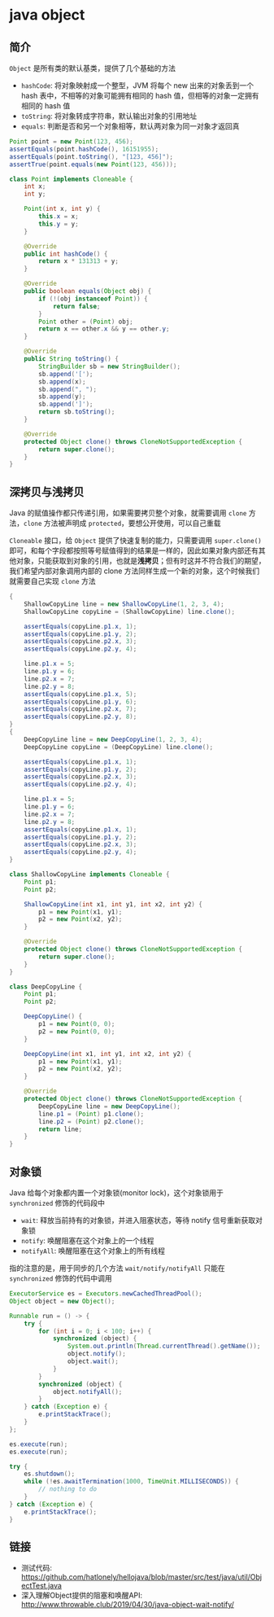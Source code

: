 # java object

## 简介

`Object` 是所有类的默认基类，提供了几个基础的方法

- `hashCode`: 将对象映射成一个整型，JVM 将每个 new 出来的对象丢到一个 hash 表中，不相等的对象可能拥有相同的 hash 值，但相等的对象一定拥有相同的 hash 值
- `toString`: 将对象转成字符串，默认输出对象的引用地址
- `equals`: 判断是否和另一个对象相等，默认两对象为同一对象才返回真

``` java
Point point = new Point(123, 456);
assertEquals(point.hashCode(), 16151955);
assertEquals(point.toString(), "[123, 456]");
assertTrue(point.equals(new Point(123, 456)));

class Point implements Cloneable {
    int x;
    int y;

    Point(int x, int y) {
        this.x = x;
        this.y = y;
    }

    @Override
    public int hashCode() {
        return x * 131313 + y;
    }

    @Override
    public boolean equals(Object obj) {
        if (!(obj instanceof Point)) {
            return false;
        }
        Point other = (Point) obj;
        return x == other.x && y == other.y;
    }

    @Override
    public String toString() {
        StringBuilder sb = new StringBuilder();
        sb.append('[');
        sb.append(x);
        sb.append(", ");
        sb.append(y);
        sb.append(']');
        return sb.toString();
    }

    @Override
    protected Object clone() throws CloneNotSupportedException {
        return super.clone();
    }
}
```

## 深拷贝与浅拷贝

Java 的赋值操作都只传递引用，如果需要拷贝整个对象，就需要调用 `clone` 方法，`clone` 方法被声明成 `protected`，要想公开使用，可以自己重载

`Cloneable` 接口，给 `Object` 提供了快速复制的能力，只需要调用 `super.clone()` 即可，和每个字段都按照等号赋值得到的结果是一样的，因此如果对象内部还有其他对象，只能获取到对象的引用，也就是**浅拷贝**；但有时这并不符合我们的期望，我们希望内部对象调用内部的 clone 方法同样生成一个新的对象，这个时候我们就需要自己实现 `clone` 方法

``` java
{
    ShallowCopyLine line = new ShallowCopyLine(1, 2, 3, 4);
    ShallowCopyLine copyLine = (ShallowCopyLine) line.clone();

    assertEquals(copyLine.p1.x, 1);
    assertEquals(copyLine.p1.y, 2);
    assertEquals(copyLine.p2.x, 3);
    assertEquals(copyLine.p2.y, 4);

    line.p1.x = 5;
    line.p1.y = 6;
    line.p2.x = 7;
    line.p2.y = 8;
    assertEquals(copyLine.p1.x, 5);
    assertEquals(copyLine.p1.y, 6);
    assertEquals(copyLine.p2.x, 7);
    assertEquals(copyLine.p2.y, 8);
}
{
    DeepCopyLine line = new DeepCopyLine(1, 2, 3, 4);
    DeepCopyLine copyLine = (DeepCopyLine) line.clone();

    assertEquals(copyLine.p1.x, 1);
    assertEquals(copyLine.p1.y, 2);
    assertEquals(copyLine.p2.x, 3);
    assertEquals(copyLine.p2.y, 4);

    line.p1.x = 5;
    line.p1.y = 6;
    line.p2.x = 7;
    line.p2.y = 8;
    assertEquals(copyLine.p1.x, 1);
    assertEquals(copyLine.p1.y, 2);
    assertEquals(copyLine.p2.x, 3);
    assertEquals(copyLine.p2.y, 4);
}

class ShallowCopyLine implements Cloneable {
    Point p1;
    Point p2;

    ShallowCopyLine(int x1, int y1, int x2, int y2) {
        p1 = new Point(x1, y1);
        p2 = new Point(x2, y2);
    }

    @Override
    protected Object clone() throws CloneNotSupportedException {
        return super.clone();
    }
}

class DeepCopyLine {
    Point p1;
    Point p2;

    DeepCopyLine() {
        p1 = new Point(0, 0);
        p2 = new Point(0, 0);
    }

    DeepCopyLine(int x1, int y1, int x2, int y2) {
        p1 = new Point(x1, y1);
        p2 = new Point(x2, y2);
    }

    @Override
    protected Object clone() throws CloneNotSupportedException {
        DeepCopyLine line = new DeepCopyLine();
        line.p1 = (Point) p1.clone();
        line.p2 = (Point) p2.clone();
        return line;
    }
}
```

## 对象锁

Java 给每个对象都内置一个对象锁(monitor lock)，这个对象锁用于 `synchronized` 修饰的代码段中

- `wait`: 释放当前持有的对象锁，并进入阻塞状态，等待 notify 信号重新获取对象锁
- `notify`: 唤醒阻塞在这个对象上的一个线程
- `notifyAll`: 唤醒阻塞在这个对象上的所有线程

指的注意的是，用于同步的几个方法 `wait/notify/notifyAll` 只能在 `synchronized` 修饰的代码中调用

``` java
ExecutorService es = Executors.newCachedThreadPool();
Object object = new Object();

Runnable run = () -> {
    try {
        for (int i = 0; i < 100; i++) {
            synchronized (object) {
                System.out.println(Thread.currentThread().getName());
                object.notify();
                object.wait();
            }
        }
        synchronized (object) {
            object.notifyAll();
        }
    } catch (Exception e) {
        e.printStackTrace();
    }
};

es.execute(run);
es.execute(run);

try {
    es.shutdown();
    while (!es.awaitTermination(1000, TimeUnit.MILLISECONDS)) {
        // nothing to do
    }
} catch (Exception e) {
    e.printStackTrace();
}
```

## 链接

- 测试代码: <https://github.com/hatlonely/hellojava/blob/master/src/test/java/util/ObjectTest.java>
- 深入理解Object提供的阻塞和唤醒API: <http://www.throwable.club/2019/04/30/java-object-wait-notify/>
